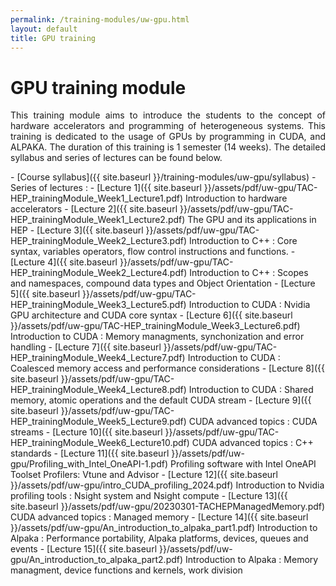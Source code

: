 ```yaml
---
permalink: /training-modules/uw-gpu.html
layout: default
title: GPU training
---
```


# GPU training module 
<p align="justify">
This training module aims to introduce the students to the concept of hardware accelerators and programming of heterogeneous systems. This training is dedicated to the usage of GPUs by programming in CUDA, and ALPAKA. 
The duration of this training is 1 semester (14 weeks). The detailed syllabus and series of lectures can be found below.
</p>
- [Course syllabus]({{ site.baseurl }}/training-modules/uw-gpu/syllabus)
- Series of lectures :
  - [Lecture 1]({{ site.baseurl }}/assets/pdf/uw-gpu/TAC-HEP_trainingModule_Week1_Lecture1.pdf) Introduction to hardware accelerators
  - [Lecture 2]({{ site.baseurl }}/assets/pdf/uw-gpu/TAC-HEP_trainingModule_Week1_Lecture2.pdf) The GPU and its applications in HEP
  - [Lecture 3]({{ site.baseurl }}/assets/pdf/uw-gpu/TAC-HEP_trainingModule_Week2_Lecture3.pdf) Introduction to C++ : Core syntax, variables operators, flow control instructions and functions.
  - [Lecture 4]({{ site.baseurl }}/assets/pdf/uw-gpu/TAC-HEP_trainingModule_Week2_Lecture4.pdf) Introduction to C++ : Scopes and namespaces, compound data types and Object Orientation              
  - [Lecture 5]({{ site.baseurl }}/assets/pdf/uw-gpu/TAC-HEP_trainingModule_Week3_Lecture5.pdf) Introduction to CUDA : Nvidia GPU architecture and CUDA core syntax               
  - [Lecture 6]({{ site.baseurl }}/assets/pdf/uw-gpu/TAC-HEP_trainingModule_Week3_Lecture6.pdf) Introduction to CUDA : Memory managments, synchonization and error handling                
  - [Lecture 7]({{ site.baseurl }}/assets/pdf/uw-gpu/TAC-HEP_trainingModule_Week4_Lecture7.pdf) Introduction to CUDA : Coalesced memory access and performance considerations               
  - [Lecture 8]({{ site.baseurl }}/assets/pdf/uw-gpu/TAC-HEP_trainingModule_Week4_Lecture8.pdf) Introduction to CUDA : Shared memory, atomic operations and the default CUDA stream               
  - [Lecture 9]({{ site.baseurl }}/assets/pdf/uw-gpu/TAC-HEP_trainingModule_Week5_Lecture9.pdf) CUDA advanced topics : CUDA streams
  - [Lecture 10]({{ site.baseurl }}/assets/pdf/uw-gpu/TAC-HEP_trainingModule_Week6_Lecture10.pdf) CUDA advanced topics : C++ standards
  - [Lecture 11]({{ site.baseurl }}/assets/pdf/uw-gpu/Profiling_with_Intel_OneAPI-1.pdf) Profiling software with Intel OneAPI Toolset Profilers: Vtune and Advisor 
  - [Lecture 12]({{ site.baseurl }}/assets/pdf/uw-gpu/intro_CUDA_profiling_2024.pdf) Introduction to Nvidia profiling tools : Nsight system and Nsight compute
  - [Lecture 13]({{ site.baseurl }}/assets/pdf/uw-gpu/20230301-TACHEPManagedMemory.pdf) CUDA advanced topics : Managed memory
  - [Lecture 14]({{ site.baseurl }}/assets/pdf/uw-gpu/An_introduction_to_alpaka_part1.pdf) Introduction to Alpaka : Performance portability, Alpaka platforms, devices, queues and events 
  - [Lecture 15]({{ site.baseurl }}/assets/pdf/uw-gpu/An_introduction_to_alpaka_part2.pdf) Introduction to Alpaka : Memory managment, device functions and kernels, work division